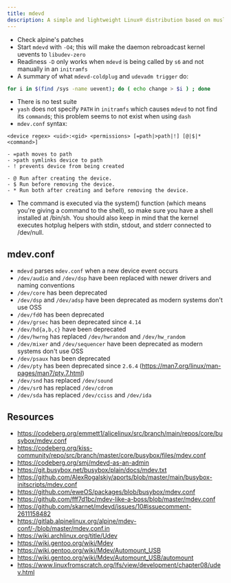 ```yaml
---
title: mdevd
description: A simple and lightweight Linux® distribution based on musl libc and toybox
---
```


- Check alpine's patches
- Start `mdevd` with `-O4`; this will make the daemon rebroadcast kernel uevents to `libudev-zero`
- Readiness `-D` only works when `mdevd` is being called by `s6` and not manually in an `initramfs`
- A summary of what `mdevd-coldplug` and `udevadm trigger` do:
```sh
for i in $(find /sys -name uevent); do ( echo change > $i ) ; done
```
- There is no test suite
- `yash` does not specify `PATH` in `initramfs` which causes `mdevd` to not find its `command`s; this problem seems to not exist when using `dash`
- `mdev.conf` syntax:
```
<device regex> <uid>:<gid> <permissions> [=path|>path|!] [@|$|*<command>]

- =path moves to path
- >path symlinks device to path
- ! prevents device from being created

- @ Run after creating the device.
- $ Run before removing the device.
- * Run both after creating and before removing the device.
```
- The command is executed via the system() function (which means you're giving a command to the shell), so make sure you have a shell installed at /bin/sh. You should also keep in mind that the kernel executes hotplug helpers with stdin, stdout, and stderr connected to /dev/null.

## mdev.conf
- `mdevd` parses `mdev.conf` when a new device event occurs
- `/dev/audio` and `/dev/dsp` have been replaced with newer drivers and naming conventions
- `/dev/core` has been deprecated
- `/dev/dsp` and `/dev/adsp` have been deprecated as modern systems don't use OSS
- `/dev/fd0` has been deprecated
- `/dev/grsec` has been deprecated since `4.14`
- `/dev/hd{a,b,c}` have been deprecated
- `/dev/hwrng` has replaced `/dev/hwrandom` and `/dev/hw_random`
- `/dev/mixer` and `/dev/sequencer` have been deprecated as modern systems don't use OSS
- `/dev/psaux` has been deprecated
- `/dev/pty` has been deprecated since `2.6.4` (https://man7.org/linux/man-pages/man7/pty.7.html)
- `/dev/snd` has replaced `/dev/sound`
- `/dev/sr0` has replaced `/dev/cdrom`
- `/dev/sda` has replaced `/dev/cciss` and `/dev/ida`

## Resources
- https://codeberg.org/emmett1/alicelinux/src/branch/main/repos/core/busybox/mdev.conf
- https://codeberg.org/kiss-community/repo/src/branch/master/core/busybox/files/mdev.conf
- https://codeberg.org/smj/mdevd-as-an-admin
- https://git.busybox.net/busybox/plain/docs/mdev.txt
- https://github.com/AlexRogalskiy/aports/blob/master/main/busybox-initscripts/mdev.conf
- https://github.com/eweOS/packages/blob/busybox/mdev.conf
- https://github.com/fff7d1bc/mdev-like-a-boss/blob/master/mdev.conf
- https://github.com/skarnet/mdevd/issues/10#issuecomment-2611158482
- https://gitlab.alpinelinux.org/alpine/mdev-conf/-/blob/master/mdev.conf.in
- https://wiki.archlinux.org/title/Udev
- https://wiki.gentoo.org/wiki/Mdev
- https://wiki.gentoo.org/wiki/Mdev/Automount_USB
- https://wiki.gentoo.org/wiki/Mdev/Automount_USB/automount
- https://www.linuxfromscratch.org/lfs/view/development/chapter08/udev.html
